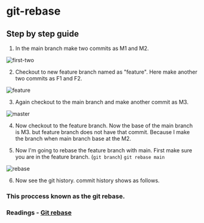 # git-rebase

## Step by step guide

1. In the main branch make two commits as M1 and M2.

![first-two](https://user-images.githubusercontent.com/52546856/215845482-1eff867d-c15e-4faa-aa06-d9a4bc55b89e.png)

2. Checkout to new feature branch named as "feature". Here make another two commits as F1 and F2.

![feature](https://user-images.githubusercontent.com/52546856/215843104-c0db3a8d-53d8-454c-adfc-e232c29e7b9e.png)

3. Again checkout to the main branch and make another commit as M3.

![master](https://user-images.githubusercontent.com/52546856/215842929-81805047-6a2e-42b5-92d5-8054ee06fbf9.png)


4. Now checkout to the feature branch. Now the base of the main branch is M3. but feature branch does not have that commit. Because I make the branch when main branch base at the M2.

5. Now I'm going to rebase the feature branch with main. First make sure you are in the feature branch. (```git branch```)
```git rebase main```

![rebase](https://user-images.githubusercontent.com/52546856/215845571-86d61318-bc73-498e-80a9-faa05560446b.png)

6. Now see the git history. commit history shows as follows.


### This proccess known as the git rebase.

### Readings - [Git rebase](https://senali.hashnode.dev/git-rebase)
